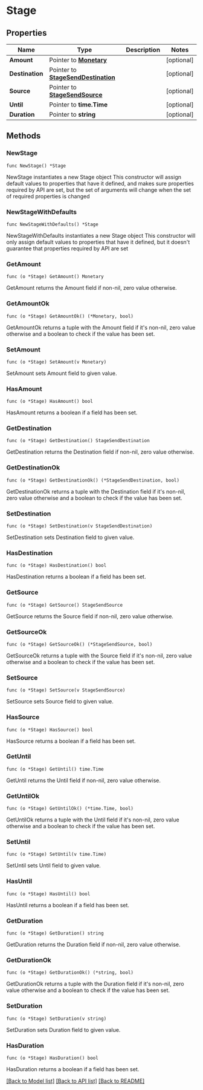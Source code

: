 # Stage

## Properties

Name | Type | Description | Notes
------------ | ------------- | ------------- | -------------
**Amount** | Pointer to [**Monetary**](Monetary.md) |  | [optional] 
**Destination** | Pointer to [**StageSendDestination**](StageSendDestination.md) |  | [optional] 
**Source** | Pointer to [**StageSendSource**](StageSendSource.md) |  | [optional] 
**Until** | Pointer to **time.Time** |  | [optional] 
**Duration** | Pointer to **string** |  | [optional] 

## Methods

### NewStage

`func NewStage() *Stage`

NewStage instantiates a new Stage object
This constructor will assign default values to properties that have it defined,
and makes sure properties required by API are set, but the set of arguments
will change when the set of required properties is changed

### NewStageWithDefaults

`func NewStageWithDefaults() *Stage`

NewStageWithDefaults instantiates a new Stage object
This constructor will only assign default values to properties that have it defined,
but it doesn't guarantee that properties required by API are set

### GetAmount

`func (o *Stage) GetAmount() Monetary`

GetAmount returns the Amount field if non-nil, zero value otherwise.

### GetAmountOk

`func (o *Stage) GetAmountOk() (*Monetary, bool)`

GetAmountOk returns a tuple with the Amount field if it's non-nil, zero value otherwise
and a boolean to check if the value has been set.

### SetAmount

`func (o *Stage) SetAmount(v Monetary)`

SetAmount sets Amount field to given value.

### HasAmount

`func (o *Stage) HasAmount() bool`

HasAmount returns a boolean if a field has been set.

### GetDestination

`func (o *Stage) GetDestination() StageSendDestination`

GetDestination returns the Destination field if non-nil, zero value otherwise.

### GetDestinationOk

`func (o *Stage) GetDestinationOk() (*StageSendDestination, bool)`

GetDestinationOk returns a tuple with the Destination field if it's non-nil, zero value otherwise
and a boolean to check if the value has been set.

### SetDestination

`func (o *Stage) SetDestination(v StageSendDestination)`

SetDestination sets Destination field to given value.

### HasDestination

`func (o *Stage) HasDestination() bool`

HasDestination returns a boolean if a field has been set.

### GetSource

`func (o *Stage) GetSource() StageSendSource`

GetSource returns the Source field if non-nil, zero value otherwise.

### GetSourceOk

`func (o *Stage) GetSourceOk() (*StageSendSource, bool)`

GetSourceOk returns a tuple with the Source field if it's non-nil, zero value otherwise
and a boolean to check if the value has been set.

### SetSource

`func (o *Stage) SetSource(v StageSendSource)`

SetSource sets Source field to given value.

### HasSource

`func (o *Stage) HasSource() bool`

HasSource returns a boolean if a field has been set.

### GetUntil

`func (o *Stage) GetUntil() time.Time`

GetUntil returns the Until field if non-nil, zero value otherwise.

### GetUntilOk

`func (o *Stage) GetUntilOk() (*time.Time, bool)`

GetUntilOk returns a tuple with the Until field if it's non-nil, zero value otherwise
and a boolean to check if the value has been set.

### SetUntil

`func (o *Stage) SetUntil(v time.Time)`

SetUntil sets Until field to given value.

### HasUntil

`func (o *Stage) HasUntil() bool`

HasUntil returns a boolean if a field has been set.

### GetDuration

`func (o *Stage) GetDuration() string`

GetDuration returns the Duration field if non-nil, zero value otherwise.

### GetDurationOk

`func (o *Stage) GetDurationOk() (*string, bool)`

GetDurationOk returns a tuple with the Duration field if it's non-nil, zero value otherwise
and a boolean to check if the value has been set.

### SetDuration

`func (o *Stage) SetDuration(v string)`

SetDuration sets Duration field to given value.

### HasDuration

`func (o *Stage) HasDuration() bool`

HasDuration returns a boolean if a field has been set.


[[Back to Model list]](../README.md#documentation-for-models) [[Back to API list]](../README.md#documentation-for-api-endpoints) [[Back to README]](../README.md)


